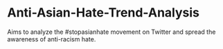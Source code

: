 # Anti-Asian-Hate-Trend-Analysis
Aims to analyze the #stopasianhate movement on Twitter and spread the awareness of anti-racism hate.
